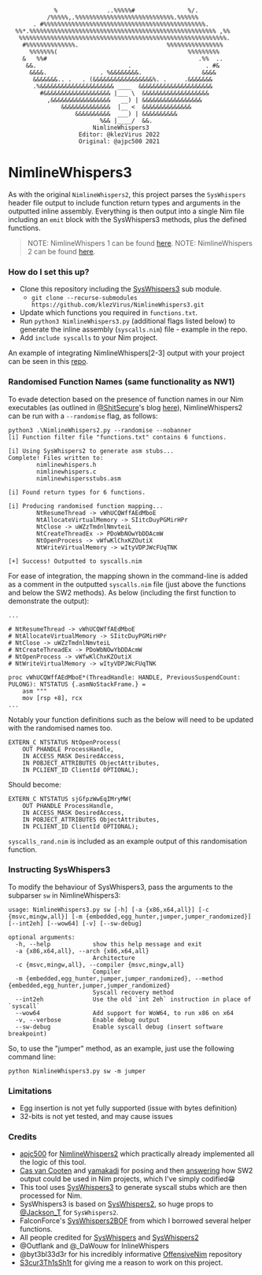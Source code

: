 ```
             %              ..%%%%%#               %/.                  
           /%%%%%,.%%%%%%%%%%%%%%%%%%%%%%%%%%%%.%%%%%%                  
       . #%%%%%%%%%%%%%%%%%%%%%%%%%%%%%%%%%%%%%%%%%%%%%%.               
  %%*.%%%%%%%%%%%%%%%%%%%%%%%%%%%%%%%%%%%%%%%%%%%%%%%%%%%%% ,%%         
   %%%%%%%%%%%%%%%%%%%%%%%%%%%%%%%%%%%%%%%%%%%%%%%%%%%%%%%%%%%.         
    #%%%%%%%%%%%%%%.                         %%%%%%%%%%%%%%%%           
      %%%%%%%(                                     %%%%%%%%%            
    &   %%#                                           .%%  ..           
     &&.                          .                     . #&            
      &&&&.               . %&&&&&&&&.                 &&&&             
       &&&&&&&.. .   . (&&&&&&&&&&&&&&&&&%. .     .&&&&&&&              
       .%&&&&&&&&&&&&&&&&&&&&& ____  &&&&&&&&&&&&&&&&&&&&& 
         #&&&&&&&&&&&&&&&&&&& |___ \  &&&&&&&&&&&&&&&&&&&
           ,&&&&&&&&&&&&&&&&&   __) | &&&&&&&&&&&&&&&&&
               &&&&&&&&&&&&&&  |__ <  &&&&&&&&&&&&&&
                   &&&&&&&&&&  ___) | &&&&&&&&&&
                          %&& |____/  &&.       
                        NimlineWhispers3
                    Editor: @klezVirus 2022
                    Original: @ajpc500 2021
```

# NimlineWhispers3

As with the original `NimlineWhispers2`, this project parses the `SysWhispers` header file output to include function 
return types and arguments in the outputted inline assembly. Everything is then output into a single Nim file including 
an `emit` block with the SysWhispers3 methods, plus the defined functions. 

> NOTE: NimlineWhispers 1 can be found [here](https://github.com/ajpc500/NimlineWhispers).
> NOTE: NimlineWhispers 2 can be found [here](https://github.com/ajpc500/NimlineWhispers2).

### How do I set this up? ###

 * Clone this repository including the [SysWhispers3](https://github.com/klezVirus/SysWhispers3) sub module.
    * `git clone --recurse-submodules https://github.com/klezVirus/NimlineWhispers3.git`
 * Update which functions you required in `functions.txt`.
 * Run `python3 NimlineWhispers3.py` (additional flags listed below) to generate the inline assembly (`syscalls.nim`) file - example in the repo.
 * Add `include syscalls` to your Nim project.

An example of integrating NimlineWhispers[2-3] output with your project can be seen in this 
[repo](https://github.com/ajpc500/NimExamples/tree/main/src/SysWhispers2).

### Randomised Function Names (same functionality as NW1) ###

To evade detection based on the presence of function names in our Nim executables (as outlined in [@ShitSecure](https://twitter.com/ShitSecure)'s blog [here](https://s3cur3th1ssh1t.github.io/A-tale-of-EDR-bypass-methods/)), NimlineWhispers2 can be run with a `--randomise` flag, as follows:

```
python3 .\NimlineWhispers2.py --randomise --nobanner
[i] Function filter file "functions.txt" contains 6 functions.

[i] Using SysWhispers2 to generate asm stubs...
Complete! Files written to:
        nimlinewhispers.h
        nimlinewhispers.c
        nimlinewhispersstubs.asm

[i] Found return types for 6 functions.

[i] Producing randomised function mapping...
        NtResumeThread -> vWhUCQWffAEdMboE
        NtAllocateVirtualMemory -> SIitcDuyPGMirHPr
        NtClose -> uWZzTmdnlNmvteiL
        NtCreateThreadEx -> PDoWbNOwYbDDAcmW
        NtOpenProcess -> vWfwKlChxKZOutiX
        NtWriteVirtualMemory -> wItyVDPJWcFUqTNK

[+] Success! Outputted to syscalls.nim
```

For ease of integration, the mapping shown in the command-line is added as a comment in the outputted `syscalls.nim` file (just above the functions and below the SW2 methods). As below (including the first function to demonstrate the output):

```
...

# NtResumeThread -> vWhUCQWffAEdMboE
# NtAllocateVirtualMemory -> SIitcDuyPGMirHPr
# NtClose -> uWZzTmdnlNmvteiL
# NtCreateThreadEx -> PDoWbNOwYbDDAcmW
# NtOpenProcess -> vWfwKlChxKZOutiX
# NtWriteVirtualMemory -> wItyVDPJWcFUqTNK

proc vWhUCQWffAEdMboE*(ThreadHandle: HANDLE, PreviousSuspendCount: PULONG): NTSTATUS {.asmNoStackFrame.} =
    asm """
	mov [rsp +8], rcx 
...
```
Notably your function definitions such as the below will need to be updated with the randomised names too.

```
EXTERN_C NTSTATUS NtOpenProcess(
	OUT PHANDLE ProcessHandle,
	IN ACCESS_MASK DesiredAccess,
	IN POBJECT_ATTRIBUTES ObjectAttributes,
	IN PCLIENT_ID ClientId OPTIONAL);
```
Should become:

```
EXTERN_C NTSTATUS sjGfpzWwEqIMryMW(
	OUT PHANDLE ProcessHandle,
	IN ACCESS_MASK DesiredAccess,
	IN POBJECT_ATTRIBUTES ObjectAttributes,
	IN PCLIENT_ID ClientId OPTIONAL);
```

`syscalls_rand.nim` is included as an example output of this randomisation function.

### Instructing SysWhispers3

To modify the behaviour of SysWhispers3, pass the arguments to the subparser `sw` in NimlineWhispers3:

```
usage: NimlineWhispers3.py sw [-h] [-a {x86,x64,all}] [-c {msvc,mingw,all}] [-m {embedded,egg_hunter,jumper,jumper_randomized}] [--int2eh] [--wow64] [-v] [--sw-debug]
                                                                                                                                                                      
optional arguments:                                                                                                                                                   
  -h, --help            show this help message and exit                                                                                                               
  -a {x86,x64,all}, --arch {x86,x64,all}                                                                                                                              
                        Architecture                                                                                                                                  
  -c {msvc,mingw,all}, --compiler {msvc,mingw,all}                                                                                                                    
                        Compiler                                                                                                                                      
  -m {embedded,egg_hunter,jumper,jumper_randomized}, --method {embedded,egg_hunter,jumper,jumper_randomized}                                                          
                        Syscall recovery method
  --int2eh              Use the old `int 2eh` instruction in place of `syscall`
  --wow64               Add support for WoW64, to run x86 on x64
  -v, --verbose         Enable debug output
  --sw-debug            Enable syscall debug (insert software breakpoint)
```

So, to use the "jumper" method, as an example, just use the following command line:

```
python NimlineWhispers3.py sw -m jumper
```

### Limitations ###

 * Egg insertion is not yet fully supported (issue with bytes definition)
 * 32-bits is not yet tested, and may cause issues

### Credits ###

 * [apjc500](https://twitter.com/ajpc500) for [NimlineWhispers2](https://github.com/ajpc500/NimlineWhispers2) which practically already implemented all the logic of this tool.
 * [Cas van Cooten](https://twitter.com/chvancooten) and [yamakadi](https://github.com/yamakadi) for posing and then [answering](https://gist.github.com/chvancooten/083dbdfd4a10261ee8dfecb4caf07e6c#gistcomment-3989360) how SW2 output could be used in Nim projects, which I've simply codified😁
 * This tool uses [SysWhispers3](https://github.com/klezVirus/SysWhispers3) to generate syscall stubs which are then processed for Nim.
 * SysWhispers3 is based on [SysWhispers2](https://github.com/jthuraisamy/SysWhispers2), so huge props to [@Jackson_T](https://twitter.com/Jackson_T) for `SysWhispers2`.
 * FalconForce's [SysWhispers2BOF](https://github.com/FalconForceTeam/SysWhispers2BOF) from which I borrowed several helper functions.
 * All people credited for [SysWhispers](https://github.com/jthuraisamy/SysWhispers#credits) and [SysWhispers2](https://github.com/jthuraisamy/SysWhispers2#credits)
 * @Outflank and @\_DaWouw for InlineWhispers
 * @byt3bl33d3r for his incredibly informative [OffensiveNim](https://github.com/byt3bl33d3r/OffensiveNim/) repository
 * [S3cur3Th1sSh1t](https://twitter.com/ShitSecure) for giving me a reason to work on this project.
